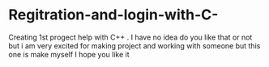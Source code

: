 # Regitration-and-login-with-C-
Creating 1st progect help with C++ . I have no idea do you like that or not but i am very  excited for making project and working with someone  but this one is make myself I hope you like it
